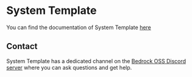 # System Template

You can find the documentation of System Template [here](https://system-template-docs.readthedocs.io/en/3.9.0/)

## Contact

System Template has a dedicated channel on the [Bedrock OSS Discord server](https://discord.gg/Bqgzp8es2n) where you can ask questions and get help.
